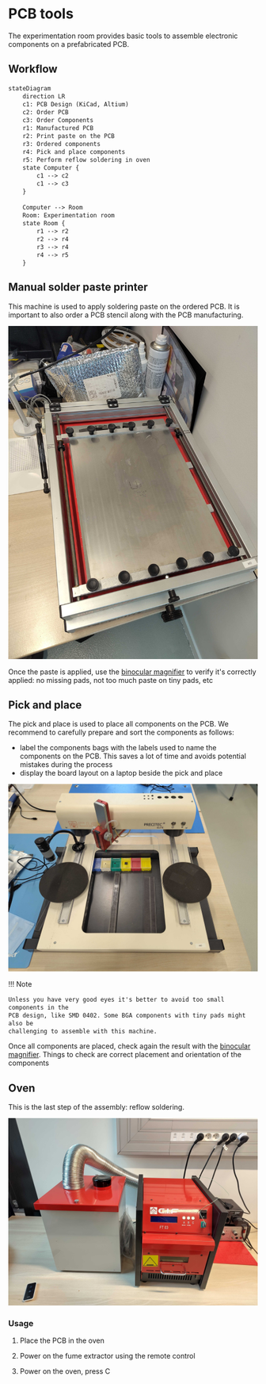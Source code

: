 # PCB tools

The experimentation room provides basic tools to assemble electronic components
on a prefabricated PCB.

## Workflow

```mermaid
stateDiagram
    direction LR
    c1: PCB Design (KiCad, Altium)
    c2: Order PCB
    c3: Order Components
    r1: Manufactured PCB
    r2: Print paste on the PCB
    r3: Ordered components
    r4: Pick and place components
    r5: Perform reflow soldering in oven
    state Computer {
        c1 --> c2
        c1 --> c3
    }

    Computer --> Room
    Room: Experimentation room
    state Room {
        r1 --> r2
        r2 --> r4
        r3 --> r4
        r4 --> r5
    }
```

## Manual solder paste printer

This machine is used to apply soldering paste on the ordered PCB. It is important
to also order a PCB stencil along with the PCB manufacturing.

![](./images/paste-printer.jpg)

Once the paste is applied, use the [binocular magnifier](tools.md#binocular-magnifier)
to verify it's correctly applied: no missing pads, not too much paste on tiny pads, etc

## Pick and place

The pick and place is used to place all components on the PCB. We recommend to
carefully prepare and sort the components as follows:
- label the components bags with the labels used to name the components on the PCB.
  This saves a lot of time and avoids potential mistakes during the process
- display the board layout on a laptop beside the pick and place

![](./images/pick-and-place.jpg)

!!! Note

    Unless you have very good eyes it's better to avoid too small components in the
    PCB design, like SMD 0402. Some BGA components with tiny pads might also be
    challenging to assemble with this machine.


Once all components are placed, check again the result with the
[binocular magnifier](tools.md#binocular-magnifier). Things to check are correct
placement and orientation of the components

## Oven

This is the last step of the assembly: reflow soldering.

![](./images/oven.jpg)

### Usage

1. Place the PCB in the oven

2. Power on the fume extractor using the remote control

3. Power on the oven, press C

